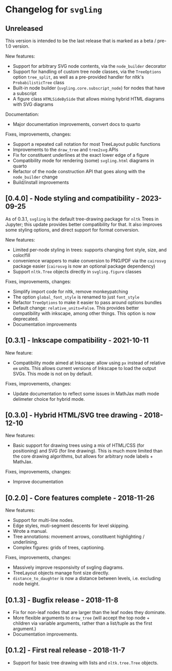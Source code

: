 # Changelog for `svgling`

## Unreleased

This version is intended to be the last release that is marked as
a beta / pre-1.0 version.

New features:

- Support for arbitrary SVG node contents, via the `node_builder`
  decorator
- Support for handling of custom tree node classes, via the `TreeOptions`
  option `tree_split`, as well as a pre-provided handler for nltk's
  `ProbabilisticTree` class
- Built-in node builder (`svgling.core.subscript_node`) for nodes that
  have a subscript
- A figure class `HTMLSideBySide` that allows mixing hybrid HTML diagrams
  with SVG diagrams

Documentation:

- Major documentation improvements, convert docs to quarto

Fixes, improvements, changes:

- Support a repeated call notation for most TreeLayout public functions
- Improvements to the `draw_tree` and `tree2svg` APIs
- Fix for constituent underlines at the exact lower edge of a figure
- Compatibility mode for rendering (some) `svgling.html` diagrams in quarto
- Refactor of the node construction API that goes along with the `node_builder`
  change
- Build/install improvements

## [0.4.0] - Node styling and compatibility - 2023-09-25

As of 0.3.1, `svgling` is the default tree-drawing package for `nltk` Trees
in Jupyter; this update provides better compatibility for that. It also
improves some styling options, and direct support for format conversion.

New features:

- Limited per-node styling in trees: supports changing font style, size, and
  color/fill
- convenience wrappers to make conversion to PNG/PDF via the `cairosvg`
  package easier (`cairosvg` is now an optional package dependency)
- Support `nltk.Tree` objects directly in `svgling.figure` classes

Fixes, improvements, changes:

- Simplify import code for nltk, remove monkeypatching
- The option `global_font_style` is renamed to just `font_style`
- Refactor `TreeOptions` to make it easier to pass around options bundles
- Default change: `relative_units=False`. This provides better compatibility
  with inkscape, among other things. This option is now deprecated.
- Documentation improvements

## [0.3.1] - Inkscape compatibility - 2021-10-11

New feature:

- Compatibility mode aimed at Inkscape: allow using `px` instead of relative
  `em` units. This allows current versions of Inkscape to load the output
  SVGs. This mode is not on by default.

Fixes, improvements, changes:

- Update documentation to reflect some issues in MathJax math mode delimeter
  choice for hybrid mode.

## [0.3.0] - Hybrid HTML/SVG tree drawing - 2018-12-10

New features:

- Basic support for drawing trees using a mix of HTML/CSS (for positioning) and
  SVG (for line drawing). This is much more limited than the core drawing
  algorithms, but allows for arbitrary node labels + MathJax.

Fixes, improvements, changes:

- Improve documentation

## [0.2.0] - Core features complete - 2018-11-26

New features:

- Support for multi-line nodes.
- Edge styles, muti-segment descents for level skipping.
- Wrote a manual.
- Tree annotations: movement arrows, constituent highlighting / underlining.
- Complex figures: grids of trees, captioning.

Fixes, improvements, changes:

- Massively improve responsivity of svgling diagrams.
- TreeLayout objects manage font size directly.
- `distance_to_daughter` is now a distance between levels, i.e. excluding node
  height.

## [0.1.3] - Bugfix release - 2018-11-8

- Fix for non-leaf nodes that are larger than the leaf nodes they dominate.
- More flexible arguments to `draw_tree` (will accept the top node + children
  via variable arguments, rather than a list/tuple as the first argument.)
- Documentation improvements.

## [0.1.2] - First real release - 2018-11-7

- Support for basic tree drawing with lists and `nltk.tree.Tree` objects.
